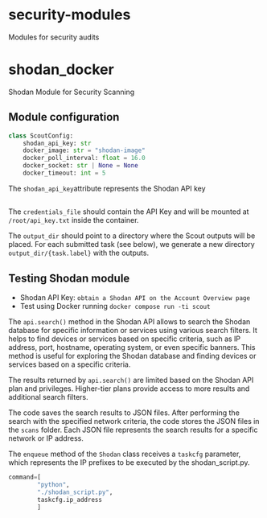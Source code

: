 # security-modules
Modules for security audits
# shodan_docker

Shodan Module for Security Scanning

## Module configuration

```python
class ScoutConfig:
    shodan_api_key: str
    docker_image: str = "shodan-image"
    docker_poll_interval: float = 16.0
    docker_socket: str | None = None
    docker_timeout: int = 5
```

The `shodan_api_key`attribute represents the Shodan API key

## 

The `credentials_file` should contain the API Key and will be mounted at `/root/api_key.txt` inside the container.

The `output_dir` should point to a directory where the Scout outputs will be placed.  For each submitted task (see below), we generate a new directory `output_dir/{task.label}` with the outputs.

## Testing Shodan module

* Shodan API Key: `obtain a Shodan API on the Account Overview page`
* Test using Docker running `docker compose run -ti scout`

The `api.search()` method in the Shodan API allows to search the Shodan database for specific information or services using various search filters. It helps to find devices or services based on specific criteria, such as IP address, port, hostname, operating system, or even specific banners. This method is useful for exploring the Shodan database and finding devices or services based on a specific criteria.

The results returned by `api.search()` are limited based on the Shodan API plan and privileges. Higher-tier plans provide access to more results and additional search filters.

The code saves the search results to JSON files. After performing the search with the specified network criteria, the code stores the JSON files in the `scans` folder. Each JSON file represents the search results for a specific network or IP address.

The `enqueue` method of the `Shodan` class receives a `taskcfg` parameter, which represents the IP prefixes to be executed by the shodan_script.py.

```python
command=[
        "python",
        "./shodan_script.py",
        taskcfg.ip_address
        ]
```


